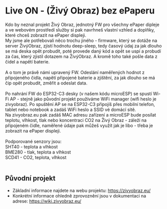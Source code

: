 # Live ON - (Živý Obraz) bez ePaperu

Kdo by neznal projekt Živý Obraz, jednotný FW pro všechny ePaper dipleje a ve webovém prostředí služby si pak navrhneš vlastní vzhled a doplňky, které chceš zobrazit na ePaper displeji.</br>
My jsme ale potřebovali něco trochu jiného - firmware, který se dotáže na server ŽivýObraz, zjistí hodnotu deep-sleep, tedy časový údaj za jak dlouho se má deska opět probudit, poté provede daný kód a opět se uspí a probudí za čas, který zjistil dotazem na ŽivýObraz. A kromě toho také pošle data z čidel a napětí baterie.</br>
</br>
A o tom je právě námi upravený FW. Odeslání naměřených hodnot z připojeného čidla, napětí připojené baterie a zjištění, za jak dlouho se má čip opět probudit, změřit a odeslat data.</br>
</br>
Po nahrání FW do ESP32-C3 desky (v našem kódu microESP) se spustí Wi-Fi AP - stejně jako původní projekt používáme WiFi manager (wifi heslo je zivyobraz). Po spuštění AP se na ESP32-C3 připojíš přes mobilní telefon, tablet nebo notebook a zadáš WiFi heslo a SSID vé domácí sítě. </br>
Na zivyobraz.eu pak zadáš MAC adresu zařízení a microESP bude posílat teplotu, vlhkost, tlak nebo koncentraci CO2 na Živý Obraz - záleží na připojeném čidle, naměřené údaje pak můžeš využít jak je libo - třeba je zobrazit na ePaper displeji.</br>
</br>
Podporované senzory jsou:</br>
SHT40 - teplota a vlhkost</br>
BME280 - tlak, teplota a vlhkost</br>
SCD41 - CO2, teplota, vlhkost</br>
</br> 
## Původní projekt
* Základní informace najdete na webu projektu: https://zivyobraz.eu/
* Konkrétní informace ohledně zprovoznění jsou v dokumentaci na adrese: https://wiki.zivyobraz.eu/

